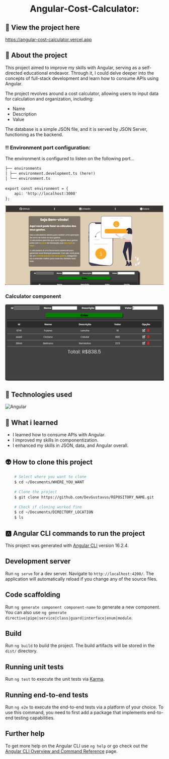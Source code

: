 <h1 align="center">Angular-Cost-Calculator:</h1>

## 📲 View the project here
<a href="https://angular-cost-calculator.vercel.app">https://angular-cost-calculator.vercel.app</a>

## 📖 About the project
This project aimed to improve my skills with Angular, serving as a self-directed educational endeavor. Through it, I could delve deeper into the concepts of full-stack development and learn how to consume APIs using Angular.

The project revolves around a cost calculator, allowing users to input data for calculation and organization, including:
- Name
- Description
- Value

The database is a simple JSON file, and it is served by JSON Server, functioning as the backend.

### ‼️ Environment port configuration:
The environment is configured to listen on the following port...
```
├── environments
│ ├── environment.development.ts (here!)
│ └── environment.ts

export const environment = {
    api: 'http://localhost:3000'
};
```

<img src="Doc/README_assets/mainPg.png">

### Calculator component
<img src="Doc/README_assets/calculator.png">

## 🦾 Technologies used
<div style="display: flex;">
  
<img alt="Angular" src="https://img.shields.io/badge/Angular-DD0031?style=for-the-badge&logo=angular&logoColor=white">

</div>

## 🤔 What i learned
- I learned how to consume APIs with Angular.
- I improved my skills in componentization.
- I enhanced my skills in JSON, data, and Angular overall.

## 👽 How to clone this project

````bash
    # Select where you want to clone
    $ cd ~/Documents/WHERE_YOU_WANT
````

````bash
    # Clone the project
    $ git clone https://github.com/DevGustavus/REPOSITORY_NAME.git
````

````bash
    # Check if cloning worked fine
    $ cd ~/Documents/DIRECTORY_LOCATION
    $ ls
````

## 🅰️ Angular CLI commands to run the project

This project was generated with [Angular CLI](https://github.com/angular/angular-cli) version 16.2.4.

## Development server

Run `ng serve` for a dev server. Navigate to `http://localhost:4200/`. The application will automatically reload if you change any of the source files.

## Code scaffolding

Run `ng generate component component-name` to generate a new component. You can also use `ng generate directive|pipe|service|class|guard|interface|enum|module`.

## Build

Run `ng build` to build the project. The build artifacts will be stored in the `dist/` directory.

## Running unit tests

Run `ng test` to execute the unit tests via [Karma](https://karma-runner.github.io).

## Running end-to-end tests

Run `ng e2e` to execute the end-to-end tests via a platform of your choice. To use this command, you need to first add a package that implements end-to-end testing capabilities.

## Further help

To get more help on the Angular CLI use `ng help` or go check out the [Angular CLI Overview and Command Reference](https://angular.io/cli) page.
